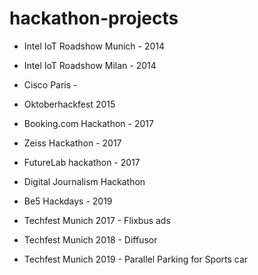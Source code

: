 # hackathon-projects

* Intel IoT Roadshow Munich - 2014
* Intel IoT Roadshow Milan - 2014
* Cisco Paris - 
* Oktoberhackfest 2015

* Booking.com Hackathon - 2017
* Zeiss Hackathon - 2017

* FutureLab hackathon - 2017
* Digital Journalism Hackathon

* Be5 Hackdays - 2019

* Techfest Munich 2017 - Flixbus ads
* Techfest Munich 2018 - Diffusor
* Techfest Munich 2019 - Parallel Parking for Sports car
